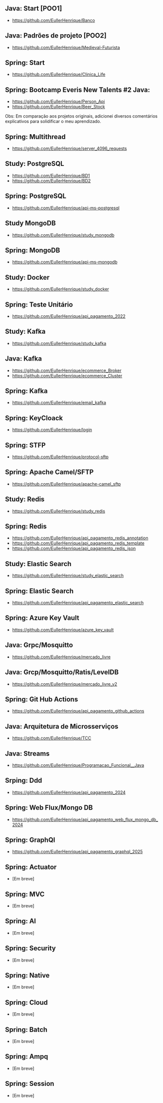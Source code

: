 ## Java: Start [POO1]

- https://github.com/EullerHenrique/Banco

## Java: Padrões de projeto [POO2]

- https://github.com/EullerHenrique/Medieval-Futurista

## Spring: Start

- https://github.com/EullerHenrique/Clinica_Life
  
## Spring: Bootcamp Everis New Talents #2 Java:
  
- https://github.com/EullerHenrique/Person_Api
- https://github.com/EullerHenrique/Beer_Stock

Obs: Em comparação aos projetos originais, adicionei diversos comentários explicativos para solidificar o meu aprendizado.

## Spring: Multithread 
  
- https://github.com/EullerHenrique/server_4096_requests

## Study: PostgreSQL

- https://github.com/EullerHenrique/BD1
- https://github.com/EullerHenrique/BD2

## Spring: PostgreSQL

- https://github.com/EullerHenrique/api-ms-postgresql
   
## Study MongoDB

- https://github.com/EullerHenrique/study_mongodb

## Spring: MongoDB

- https://github.com/EullerHenrique/api-ms-mongodb
  
## Study: Docker
   
- https://github.com/EullerHenrique/study_docker

## Spring: Teste Unitário

- https://github.com/EullerHenrique/api_pagamento_2022

## Study: Kafka

- https://github.com/EullerHenrique/study_kafka

## Java: Kafka

- https://github.com/EullerHenrique/ecommerce_Broker
- https://github.com/EullerHenrique/ecommerce_Cluster

## Spring: Kafka

- https://github.com/EullerHenrique/email_kafka

## Spring: KeyCloack
  
- https://github.com/EullerHenrique/login

## Spring: STFP
  
- https://github.com/EullerHenrique/protocol-sftp

## Spring: Apache Camel/SFTP
  
- https://github.com/EullerHenrique/apache-camel_sftp 

## Study: Redis

- https://github.com/EullerHenrique/study_redis

## Spring: Redis
  
- https://github.com/EullerHenrique/api_pagamento_redis_annotation
- https://github.com/EullerHenrique/api_pagamento_redis_template
- https://github.com/EullerHenrique/api_pagamento_redis_json
  
## Study: Elastic Search
  	
- https://github.com/EullerHenrique/study_elastic_search

## Spring: Elastic Search

- https://github.com/EullerHenrique/api_pagamento_elastic_search

## Spring: Azure Key Vault
  
- https://github.com/EullerHenrique/azure_key_vault
  
## Java: Grpc/Mosquitto

- https://github.com/EullerHenrique/mercado_livre

## Java: Grcp/Mosquitto/Ratis/LevelDB

- https://github.com/EullerHenrique/mercado_livre_v2
 
## Spring: Git Hub Actions

- https://github.com/EullerHenrique/api_pagamento_github_actions

## Java: Arquitetura de Microsserviços

- https://github.com/EullerHenrique/TCC

## Java: Streams

- https://github.com/EullerHenrique/Programacao_Funcional__Java

## Srping: Ddd

- https://github.com/EullerHenrique/api_pagamento_2024

## Spring: Web Flux/Mongo DB

- https://github.com/EullerHenrique/api_pagamento_web_flux_mongo_db_2024

## Spring: GraphQl

- https://github.com/EullerHenrique/api_pagamento_graphql_2025

## Spring: Actuator

- [Em breve]

## Spring: MVC

- [Em breve]

## Spring: AI

- [Em breve]

## Spring: Security

- [Em breve]

## Spring: Native

- [Em breve]

## Spring: Cloud

- [Em breve]

## Spring: Batch

- [Em breve]

## Spring: Ampq

- [Em breve]

## Spring: Session

- [Em breve]


